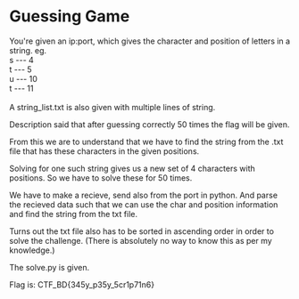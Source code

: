 
# Guessing Game

You're given an ip:port, which gives the character and position of letters in a string.
eg. <br>
s --- 4<br>
t --- 5<br>
u --- 10<br>
t --- 11<br>
<br>
A string_list.txt is also given with multiple lines of string.

Description said that after guessing correctly 50 times the flag will be given.

From this we are to understand that we have to find the string from the .txt file that has these characters in the given positions.

Solving for one such string gives us a new set of 4 characters with positions. So we have to solve these for 50 times.

We have to make a recieve, send also from the port in python. And parse the recieved data such that we can use the char and position information and find the string from the txt file.

Turns out the txt file also has to be sorted in ascending order in order to solve the challenge. (There is absolutely no way to know this as per my knowledge.)

The solve.py is given.

Flag is: CTF_BD{345y_p35y_5cr1p71n6}
